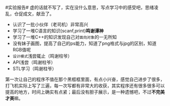 #实验报告#
虚的话就不写了，实在没什么意思，写点学习中的感受吧，思绪凌乱，仓促成文，献丑了。

+ 认识了一批小伙伴（老司机）非常高兴
+ 学习了一堆C语言的知识(scanf,print)**鸣谢谭神**
+ 学习了一堆C++的知识发现自己对`面向对象`的一无所知
+ 没有妹子画图，提高了自己的ps能力，知道了png格式与jpg的区别，知道RGB值呢
+ `设计模式`浅尝辄止（鸣谢柱爷）
+ API浅尝（鸣谢柱爷）
+ STL学习（鸣谢柱爷）

第一次让自己的程序不值在那个黑框框里面，有点小兴奋，感觉自己进步了很多，打飞机实际上写了三遍，每一次写都有非常大的收获，其实程序还有很多很多可以提高的地方，时间上确实有点紧；最后没有胆子展示，是一种遗憾吧，不过**不完美才美**嘛。
